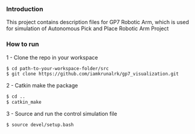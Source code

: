 ### Introduction 

This project contains description files for GP7 Robotic Arm, which is used for simulation of Autonomous Pick and Place Robotic Arm Project


### How to run 

1 - Clone the repo in your workspace 
```bash
$ cd path-to-your-workspace-folder/src
$ git clone https://github.com/iamkrunalrk/gp7_visualization.git
```

2 - Catkin make the package 

```bash
$ cd ..
$ catkin_make
```

3 - Source and run the control simulation file

```bash
$ source devel/setup.bash
```

